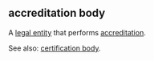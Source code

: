 ## accreditation body

<p class="c8"><span>A </span><span class="c2"><a class="c3" href="#h.5328bxxk02sb">legal entity</a></span><span>&nbsp;that performs </span><span class="c2"><a class="c3" href="#h.so5aazavq41d">accreditation</a></span><span class="c0">.</span></p><p class="c8"><span>See also: </span><span class="c2"><a class="c3" href="#h.noh9fchc9jx">certification body</a></span><span class="c0">.</span></p>

